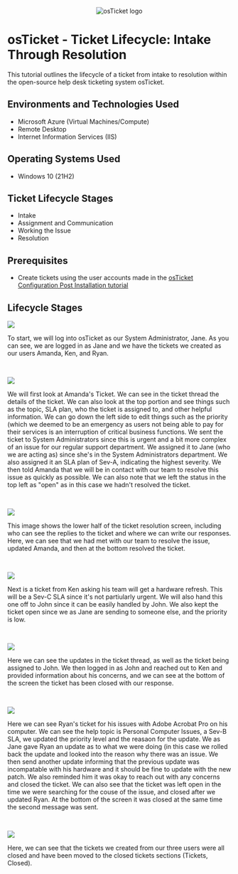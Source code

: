 <p align="center">
<img src="https://i.imgur.com/Clzj7Xs.png" alt="osTicket logo"/>
</p>

<h1>osTicket - Ticket Lifecycle: Intake Through Resolution</h1>
This tutorial outlines the lifecycle of a ticket from intake to resolution within the open-source help desk ticketing system osTicket.<br />

<h2>Environments and Technologies Used</h2>

- Microsoft Azure (Virtual Machines/Compute)
- Remote Desktop
- Internet Information Services (IIS)

<h2>Operating Systems Used </h2>

- Windows 10</b> (21H2)

<h2>Ticket Lifecycle Stages</h2>

- Intake
- Assignment and Communication
- Working the Issue
- Resolution

<h2>Prerequisites</h2>

- Create tickets using the user accounts made in the [osTicket Configuration Post Installation tutorial](https://github.com/CSanders000/post-install-config)

<h2>Lifecycle Stages</h2>

<p>
<img src=https://github.com/CSanders000/ticket-lifecycle/assets/161166823/28bf5e1f-41d5-4272-a6ac-9756855c42d8"/>
</p>
<p>
To start, we will log into osTicket as our System Administrator, Jane. As you can see, we are logged in as Jane and we have the tickets we created as our users Amanda, Ken, and Ryan.
</p>
<br />

<p>
<img src=https://github.com/CSanders000/ticket-lifecycle/assets/161166823/132a155a-3e13-4dd1-acf1-7a886826dada"/>
</p>
<p>
We will first look at Amanda's Ticket. We can see in the ticket thread the details of the ticket. We can also look at the top portion and see things such as the topic, SLA plan, who the ticket is assigned to, and other helpful information. We can go down the left side to edit things such as the priority (which we deemed to be an emergency as users not being able to pay for their services is an interruption of critical business functions. We sent the ticket to System Administrators since this is urgent and a bit more complex of an issue for our regular support department. We assigned it to Jane (who we are acting as) since she's in the System Administrators department. We also assigned it an SLA plan of Sev-A, indicating the highest severity. We then told Amanda that we will be in contact with our team to resolve this issue as quickly as possible. We can also note that we left the status in the top left as "open" as in this case we hadn't resolved the ticket.
</p>
<br />

<p>
<img src=https://github.com/CSanders000/ticket-lifecycle/assets/161166823/ad0fda44-19c4-484d-8da6-adc384c6edfe"/>
</p>
<p>
This image shows the lower half of the ticket resolution screen, including who can see the replies to the ticket and where we can write our responses. Here, we can see that we had met with our team to resolve the issue, updated Amanda, and then at the bottom resolved the ticket. 
</p>
<br />

<p>
<img src=https://github.com/CSanders000/ticket-lifecycle/assets/161166823/f83bb6d5-0fe7-4a9c-8afe-119ef6890213"/>
</p>
<p>
Next is a ticket from Ken asking his team will get a hardware refresh. This will be a Sev-C SLA since it's not partiularly urgent. We will also hand this one off to John since it can be easily handled by John. We also kept the ticket open since we as Jane are sending to someone else, and the priority is low.
</p>
<br />

<p>
<img src=https://github.com/CSanders000/ticket-lifecycle/assets/161166823/bf1f9a0f-924c-4df6-8bf9-546d78e76872"/>
</p>
<p>
Here we can see the updates in the ticket thread, as well as the ticket being assigned to John. We then logged in as John and reached out to Ken and provided information about his concerns, and we can see at the bottom of the screen the ticket has been closed with our response. 
</p>
<br />

<p>
<img src=https://github.com/CSanders000/ticket-lifecycle/assets/161166823/b77fd6a8-b889-404a-99aa-6206b425c436"/>
</p>
<p>
Here we can see Ryan's ticket for his issues with Adobe Acrobat Pro on his computer. We can see the help topic is Personal Computer Issues, a Sev-B SLA, we updated the priority level and the reasaon for the update. We as Jane gave Ryan an update as to what we were doing (in this case we rolled back the update and looked into the reason why there was an issue. We then send another update informing that the previous update was incompatable with his hardware and it should be fine to update with the new patch. We also reminded him it was okay to reach out with any concerns and closed the ticket. We can also see that the ticket was left open in the time we were searching for the couse of the issue, and closed after we updated Ryan. At the bottom of the screen it was closed at the same time the second message was sent.
</p>
<br />

<p>
<img src=https://github.com/CSanders000/ticket-lifecycle/assets/161166823/a60bfb9a-0aa3-4d7b-a270-a03e533b3af9"/>
</p>
<p>
Here, we can see that the tickets we created from our three users were all closed and have been moved to the closed tickets sections (Tickets, Closed). 
</p>
<br />

